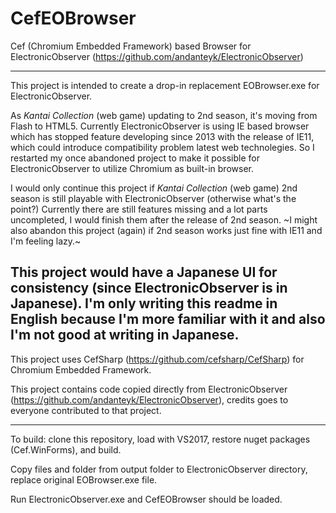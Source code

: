# CefEOBrowser
Cef (Chromium Embedded Framework) based Browser for ElectronicObserver (https://github.com/andanteyk/ElectronicObserver)

---

This project is intended to create a drop-in replacement EOBrowser.exe for ElectronicObserver.

As _Kantai Collection_ (web game) updating to 2nd season, it's moving from Flash to HTML5. Currently ElectronicObserver is using IE based browser which has stopped feature developing since 2013 with the release of IE11, which could introduce compatibility problem latest web technolegies. So I restarted my once abandoned project to make it possible for ElectronicObserver to utilize Chromium as built-in browser.

I would only continue this project if _Kantai Collection_ (web game) 2nd season is still playable with ElectronicObserver (otherwise what's the point?) Currently there are still features missing and a lot parts uncompleted, I would finish them after the release of 2nd season. ~I might also abandon this project (again) if 2nd season works just fine with IE11 and I'm feeling lazy.~

This project would have a Japanese UI for consistency (since ElectronicObserver is in Japanese). I'm only writing this readme in English because I'm more familiar with it and also I'm not good at writing in Japanese.
---

This project uses CefSharp (https://github.com/cefsharp/CefSharp) for Chromium Embedded Framework.

This project contains code copied directly from ElectronicObserver (https://github.com/andanteyk/ElectronicObserver), credits goes to everyone contributed to that project.

---

To build: clone this repository, load with VS2017, restore nuget packages (Cef.WinForms), and build.

Copy files and folder from output folder to ElectronicObserver directory, replace original EOBrowser.exe file.

Run ElectronicObserver.exe and CefEOBrowser should be loaded.
